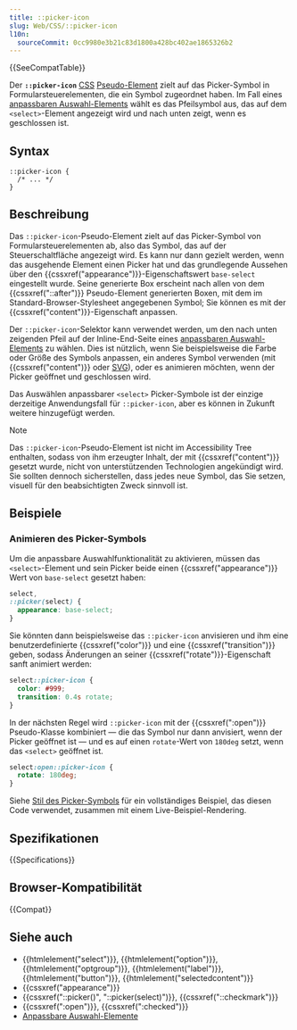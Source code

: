 ```yaml
---
title: ::picker-icon
slug: Web/CSS/::picker-icon
l10n:
  sourceCommit: 0cc9980e3b21c83d1800a428bc402ae1865326b2
---
```


{{SeeCompatTable}}

Der **`::picker-icon`** [CSS](/de/docs/Web/CSS) [Pseudo-Element](/de/docs/Web/CSS/Pseudo-elements) zielt auf das Picker-Symbol in Formularsteuerelementen, die ein Symbol zugeordnet haben. Im Fall eines [anpassbaren Auswahl-Elements](/de/docs/Learn_web_development/Extensions/Forms/Customizable_select) wählt es das Pfeilsymbol aus, das auf dem `<select>`-Element angezeigt wird und nach unten zeigt, wenn es geschlossen ist.

## Syntax

```css-nolint
::picker-icon {
  /* ... */
}
```

## Beschreibung

Das `::picker-icon`-Pseudo-Element zielt auf das Picker-Symbol von Formularsteuerelementen ab, also das Symbol, das auf der Steuerschaltfläche angezeigt wird. Es kann nur dann gezielt werden, wenn das ausgehende Element einen Picker hat und das grundlegende Aussehen über den {{cssxref("appearance")}}-Eigenschaftswert `base-select` eingestellt wurde. Seine generierte Box erscheint nach allen von dem {{cssxref("::after")}} Pseudo-Element generierten Boxen, mit dem im Standard-Browser-Stylesheet angegebenen Symbol; Sie können es mit der {{cssxref("content")}}-Eigenschaft anpassen.

Der `::picker-icon`-Selektor kann verwendet werden, um den nach unten zeigenden Pfeil auf der Inline-End-Seite eines [anpassbaren Auswahl-Elements](/de/docs/Learn_web_development/Extensions/Forms/Customizable_select) zu wählen. Dies ist nützlich, wenn Sie beispielsweise die Farbe oder Größe des Symbols anpassen, ein anderes Symbol verwenden (mit {{cssxref("content")}} oder [SVG](/de/docs/Web/SVG)), oder es animieren möchten, wenn der Picker geöffnet und geschlossen wird.

Das Auswählen anpassbarer `<select>` Picker-Symbole ist der einzige derzeitige Anwendungsfall für `::picker-icon`, aber es können in Zukunft weitere hinzugefügt werden.

> [!NOTE]
> Das `::picker-icon`-Pseudo-Element ist nicht im Accessibility Tree enthalten, sodass von ihm erzeugter Inhalt, der mit {{cssxref("content")}} gesetzt wurde, nicht von unterstützenden Technologien angekündigt wird. Sie sollten dennoch sicherstellen, dass jedes neue Symbol, das Sie setzen, visuell für den beabsichtigten Zweck sinnvoll ist.

## Beispiele

### Animieren des Picker-Symbols

Um die anpassbare Auswahlfunktionalität zu aktivieren, müssen das `<select>`-Element und sein Picker beide einen {{cssxref("appearance")}} Wert von `base-select` gesetzt haben:

```css
select,
::picker(select) {
  appearance: base-select;
}
```

Sie könnten dann beispielsweise das `::picker-icon` anvisieren und ihm eine benutzerdefinierte {{cssxref("color")}} und eine {{cssxref("transition")}} geben, sodass Änderungen an seiner {{cssxref("rotate")}}-Eigenschaft sanft animiert werden:

```css
select::picker-icon {
  color: #999;
  transition: 0.4s rotate;
}
```

In der nächsten Regel wird `::picker-icon` mit der {{cssxref(":open")}} Pseudo-Klasse kombiniert — die das Symbol nur dann anvisiert, wenn der Picker geöffnet ist — und es auf einen `rotate`-Wert von `180deg` setzt, wenn das `<select>` geöffnet ist.

```css
select:open::picker-icon {
  rotate: 180deg;
}
```

Siehe [Stil des Picker-Symbols](/de/docs/Learn_web_development/Extensions/Forms/Customizable_select#styling_the_picker_icon) für ein vollständiges Beispiel, das diesen Code verwendet, zusammen mit einem Live-Beispiel-Rendering.

## Spezifikationen

{{Specifications}}

## Browser-Kompatibilität

{{Compat}}

## Siehe auch

- {{htmlelement("select")}}, {{htmlelement("option")}}, {{htmlelement("optgroup")}}, {{htmlelement("label")}}, {{htmlelement("button")}}, {{htmlelement("selectedcontent")}}
- {{cssxref("appearance")}}
- {{cssxref("::picker()", "::picker(select)")}}, {{cssxref("::checkmark")}}
- {{cssxref(":open")}}, {{cssxref(":checked")}}
- [Anpassbare Auswahl-Elemente](/de/docs/Learn_web_development/Extensions/Forms/Customizable_select)
